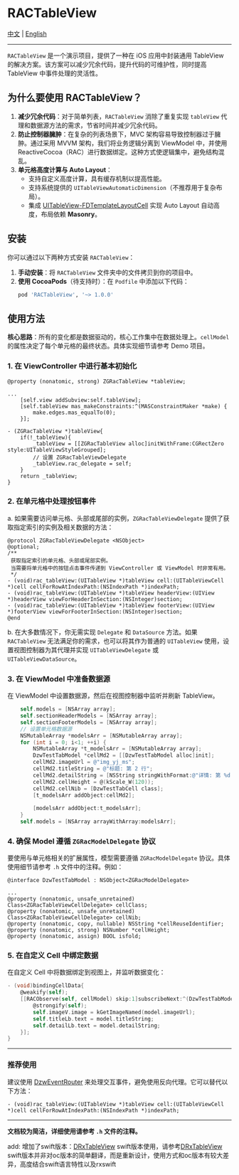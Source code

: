 # RACTableView

[中文](https://github.com/Dtheme/RACTableView/blob/main/README.md) | [English](https://github.com/Dtheme/RACTableView/blob/main/README-en.md)

---

`RACTableView` 是一个演示项目，提供了一种在 iOS 应用中封装通用 TableView 的解决方案。该方案可以减少冗余代码，提升代码的可维护性，同时提高 TableView 中事件处理的灵活性。

## 为什么要使用 RACTableView？

1. **减少冗余代码**：对于简单列表，`RACTableView` 消除了重复实现 `tableView` 代理和数据源方法的需求，节省时间并减少冗余代码。
2. **防止控制器臃肿**：在复杂的列表场景下，MVC 架构容易导致控制器过于臃肿。通过采用 MVVM 架构，我们将业务逻辑分离到 ViewModel 中，并使用 ReactiveCocoa（RAC）进行数据绑定。这种方式使逻辑集中，避免结构混乱。
3. **单元格高度计算与 Auto Layout**：
   - 支持自定义高度计算，具有缓存机制以提高性能。
   - 支持系统提供的 `UITableViewAutomaticDimension`（不推荐用于复杂布局）。
   - 集成 [UITableView-FDTemplateLayoutCell](https://github.com/forkingdog/UITableView-FDTemplateLayoutCell) 实现 Auto Layout 自动高度，布局依赖 **Masonry**。

## 安装

你可以通过以下两种方式安装 `RACTableView`：

1. **手动安装**：将 `RACTableView` 文件夹中的文件拷贝到你的项目中。
2. **使用 CocoaPods**（待支持时）：在 `Podfile` 中添加以下代码：
   ```ruby
   pod 'RACTableView', '~> 1.0.0'
   ```

## 使用方法

**核心思路**：所有的变化都是数据驱动的，核心工作集中在数据处理上。`cellModel` 的属性决定了每个单元格的最终状态。具体实现细节请参考 Demo 项目。

### 1. 在 ViewController 中进行基本初始化

```objc
@property (nonatomic, strong) ZGRacTableView *tableView;

...
    [self.view addSubview:self.tableView];
    [self.tableView mas_makeConstraints:^(MASConstraintMaker *make) {
        make.edges.mas_equalTo(0);
    }];
```

```objc
- (ZGRacTableView *)tableView{
    if(!_tableView){
        _tableView = [[ZGRacTableView alloc]initWithFrame:CGRectZero style:UITableViewStyleGrouped];
        // 设置 ZGRacTableViewDelegate
        _tableView.rac_delegate = self;
    }
    return _tableView;
}
```

### 2. 在单元格中处理按钮事件

a. 如果需要访问单元格、头部或尾部的实例，`ZGRacTableViewDelegate` 提供了获取指定索引的实例及相关数据的方法：

```objc
@protocol ZGRacTableViewDelegate <NSObject>
@optional;
/**
 获取指定索引的单元格、头部或尾部实例。
 当需要将单元格中的按钮点击事件传递到 ViewController 或 ViewModel 时非常有用。
 */
- (void)rac_tableView:(UITableView *)tableView cell:(UITableViewCell *)cell cellForRowAtIndexPath:(NSIndexPath *)indexPath;
- (void)rac_tableView:(UITableView *)tableView headerView:(UIView *)headerView viewForHeaderInSection:(NSInteger)section;
- (void)rac_tableView:(UITableView *)tableView footerView:(UIView *)footerView viewForFooterInSection:(NSInteger)section;
@end
```

b. 在大多数情况下，你无需实现 `Delegate` 和 `DataSource` 方法。如果 `RACTableView` 无法满足你的需求，也可以将其作为普通的 `UITableView` 使用，设置视图控制器为其代理并实现 `UITableViewDelegate` 或 `UITableViewDataSource`。

### 3. 在 ViewModel 中准备数据源

在 ViewModel 中设置数据源，然后在视图控制器中监听并刷新 TableView。

```objective-c
    self.models = [NSArray array];
    self.sectionHeaderModels = [NSArray array];
    self.sectionFooterModels = [NSArray array];
    // 设置单元格数据源
    NSMutableArray *modelsArr = [NSMutableArray array];
    for (int i = 0; i<1; ++i) {
        NSMutableArray *t_modelsArr = [NSMutableArray array];
        DzwTestTabModel *cellMd2 = [[DzwTestTabModel alloc]init];
        cellMd2.imageUrl = @"img_yj_ms";
        cellMd2.titleString = @"标题: 第 2 行";
        cellMd2.detailString = [NSString stringWithFormat:@"详情: 第 %d 节",i];
        cellMd2.cellHeight = @(kScale_W(120));
        cellMd2.cellNib = [DzwTestTabCell class];
        [t_modelsArr addObject:cellMd2];
        
        [modelsArr addObject:t_modelsArr];
    }
    self.models = [NSArray arrayWithArray:modelsArr];
```

### 4. 确保 Model 遵循 `ZGRacModelDelegate` 协议

要使用与单元格相关的扩展属性，模型需要遵循 `ZGRacModelDelegate` 协议。具体使用细节请参考 `.h` 文件中的注释。例如：

```objc
@interface DzwTestTabModel : NSObject<ZGRacModelDelegate>

...
@property (nonatomic, unsafe_unretained) Class<ZGRacTableViewCellDelegate> cellClass;
@property (nonatomic, unsafe_unretained) Class<ZGRacTableViewCellDelegate> cellNib;
@property (nonatomic, copy, nullable) NSString *cellReuseIdentifier;
@property (nonatomic, strong) NSNumber *cellHeight;
@property (nonatomic, assign) BOOL isfold;
```

### 5. 在自定义 Cell 中绑定数据

在自定义 Cell 中将数据绑定到视图上，并监听数据变化：

```objective-c
- (void)bindingCellData{
    @weakify(self);
    [[RACObserve(self, cellModel) skip:1]subscribeNext:^(DzwTestTabModel * _Nullable model) {
        @strongify(self);
        self.imageV.image = kGetImageNamed(model.imageUrl);
        self.titleLb.text = model.titleString;
        self.detailLb.text = model.detailString;
    }];
}
```

---

### 推荐使用

建议使用 [DzwEventRouter](https://github.com/Dtheme/DzwEventRouter) 来处理交互事件，避免使用反向代理。它可以替代以下方法：

```
- (void)rac_tableView:(UITableView *)tableView cell:(UITableViewCell *)cell cellForRowAtIndexPath:(NSIndexPath *)indexPath;
```

---

**文档较为简洁，详细使用请参考 `.h` 文件的注释。**



add:
增加了swift版本：[DRxTableView](https://github.com/Dtheme/RACTableView/tree/main/RACTableView-Swift)
swift版本使用，请参考[DRxTableView](https://github.com/Dtheme/RACTableView/tree/main/RACTableView-Swift)
swift版本并非对oc版本的简单翻译，而是重新设计，使用方式和oc版本有较大差异，高度结合swift语言特性以及rxswift

